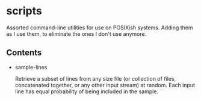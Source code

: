 # scripts
Assorted command-line utilities for use on POSIXish systems. Adding them as I
use them, to eliminate the ones I don't use anymore.

## Contents
* sample-lines

   Retrieve a subset of lines from any size file (or collection of files, concatenated together, or any other
   input stream) at random. Each input line has equal probability of being included in the sample.

